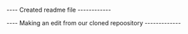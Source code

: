 ---- Created readme file ------------

---- Making an edit from our cloned repoository -------------


